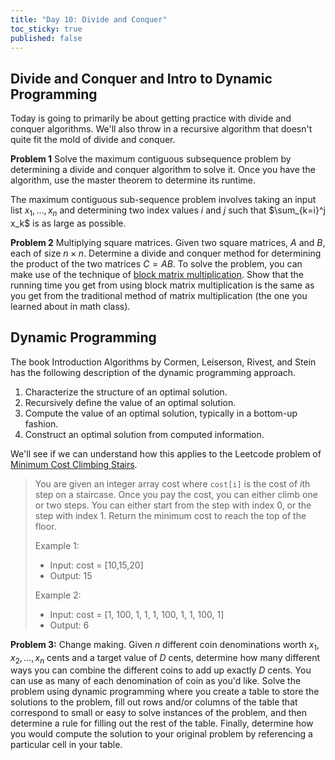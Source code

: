 ```yaml
---
title: "Day 10: Divide and Conquer"
toc_sticky: true
published: false
---
```


## Divide and Conquer and Intro to Dynamic Programming

Today is going to primarily be about getting practice with divide and conquer algorithms.  We'll also throw in a recursive algorithm that doesn't quite fit the mold of divide and conquer.

**Problem 1** Solve the maximum contiguous subsequence problem by determining a divide and conquer algorithm to solve it.  Once you have the algorithm, use the master theorem to determine its runtime.

The maximum contiguous sub-sequence problem involves taking an input list $x_1, \ldots, x_n$ and determining two index values $i$ and $j$ such that $\sum_{k=i}^j x_k$ is as large as possible.

**Problem 2** Multiplying square matrices.  Given two square matrices, $A$ and $B$, each of size $n \times n$.  Determine a divide and conquer method for determining the product of the two matrices $C = AB$.  To solve the problem, you can make use of the technique of [block matrix multiplication](https://en.wikipedia.org/wiki/Block_matrix#Block_matrix_multiplication).  Show that the running time you get from using block matrix multiplication is the same as you get from the traditional method of matrix multiplication (the one you learned about in math class).

## Dynamic Programming

The book Introduction Algorithms by Cormen, Leiserson, Rivest, and Stein has the following description of the dynamic programming approach.

1. Characterize the structure of an optimal solution.
2. Recursively define the value of an optimal solution.
3. Compute the value of an optimal solution, typically in a bottom-up fashion.
4. Construct an optimal solution from computed information.

We'll see if we can understand how this applies to the Leetcode problem of [Minimum Cost Climbing Stairs](https://leetcode.com/problems/min-cost-climbing-stairs/description/).

> You are given an integer array cost where ``cost[i]`` is the cost of $i$th step on a staircase. Once you pay the cost, you can either climb one or two steps.
> You can either start from the step with index 0, or the step with index 1.
> Return the minimum cost to reach the top of the floor.
> 
> Example 1:
>  - Input: cost = [10,15,20]
>  - Output: 15
>
> Example 2:
>   - Input: cost = [1, 100, 1, 1, 1, 100, 1, 1, 100, 1]
>   - Output: 6


**Problem 3:** Change making.  Given $n$ different coin denominations worth $x_1, x_2, \ldots, x_n$ cents and a target value of $D$ cents, determine how many different ways you can combine the different coins to add up exactly $D$ cents.  You can use as many of each denomination of coin as you'd like.  Solve the problem using dynamic programming where you create a table to store the solutions to the problem, fill out rows and/or columns of the table that correspond to small or easy to solve instances of the problem, and then determine a rule for filling out the rest of the table.  Finally, determine how you would compute the solution to your original problem by referencing a particular cell in your table.